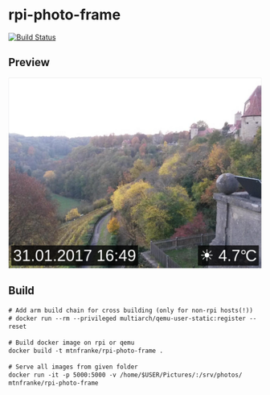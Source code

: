 # rpi-photo-frame

[![Build Status](https://travis-ci.org/MtnFranke/rpi-photo-frame.svg?branch=master)](https://travis-ci.org/MtnFranke/rpi-photo-frame)

## Preview

![Preview](https://github.com/MtnFranke/rpi-photo-frame/raw/master/doc/preview.png)

## Build

```
# Add arm build chain for cross building (only for non-rpi hosts(!))
# docker run --rm --privileged multiarch/qemu-user-static:register --reset

# Build docker image on rpi or qemu
docker build -t mtnfranke/rpi-photo-frame .

# Serve all images from given folder
docker run -it -p 5000:5000 -v /home/$USER/Pictures/:/srv/photos/ mtnfranke/rpi-photo-frame
```
